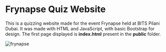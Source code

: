 # Frynapse Quiz Website

This is a quizzing website made for the event Frynapse held at BITS Pilani Dubai. It was made with HTML and JavaScript, with basic Bootstrap for design. The first page displayed is **index.html** present in the **public** folder.

![frynapse](https://user-images.githubusercontent.com/36991926/65980403-22150980-e488-11e9-9c29-1ccecad5c72d.png)
